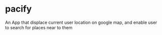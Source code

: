 # pacify
An App that displace current user location on google map, and enable user to search for places near to them
